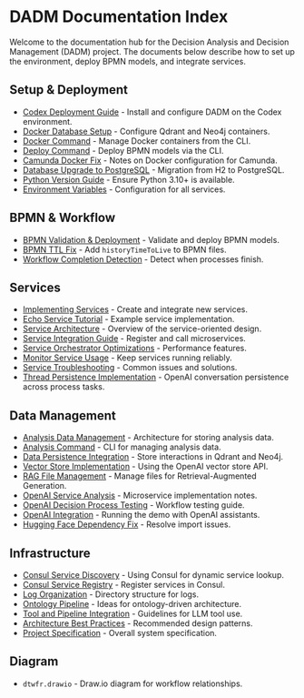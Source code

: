 # DADM Documentation Index

Welcome to the documentation hub for the Decision Analysis and Decision Management (DADM) project. The documents below describe how to set up the environment, deploy BPMN models, and integrate services.

## Setup & Deployment
- [Codex Deployment Guide](CODEX_DEPLOYMENT_GUIDE.md) - Install and configure DADM on the Codex environment.
- [Docker Database Setup](docker_database_setup.md) - Configure Qdrant and Neo4j containers.
- [Docker Command](docker_command.md) - Manage Docker containers from the CLI.
- [Deploy Command](deploy_command.md) - Deploy BPMN models via the CLI.
- [Camunda Docker Fix](camunda_docker_fix.md) - Notes on Docker configuration for Camunda.
- [Database Upgrade to PostgreSQL](database_upgrade_postgresql.md) - Migration from H2 to PostgreSQL.
- [Python Version Guide](PYTHON_VERSION_GUIDE.md) - Ensure Python 3.10+ is available.
- [Environment Variables](environment_variables.md) - Configuration for all services.

## BPMN & Workflow
- [BPMN Validation & Deployment](BPMN_VALIDATION_DEPLOYMENT.md) - Validate and deploy BPMN models.
- [BPMN TTL Fix](bpmn_ttl_fix.md) - Add `historyTimeToLive` to BPMN files.
- [Workflow Completion Detection](WORKFLOW_COMPLETION_DETECTION.md) - Detect when processes finish.

## Services
- [Implementing Services](IMPLEMENTING_SERVICES.md) - Create and integrate new services.
- [Echo Service Tutorial](ECHO_SERVICE_TUTORIAL.md) - Example service implementation.
- [Service Architecture](service_architecture.md) - Overview of the service-oriented design.
- [Service Integration Guide](service_integration_guide.md) - Register and call microservices.
- [Service Orchestrator Optimizations](service_orchestrator_optimization.md) - Performance features.
- [Monitor Service Usage](MONITOR_SERVICE_USAGE.md) - Keep services running reliably.
- [Service Troubleshooting](SERVICE_TROUBLESHOOTING.md) - Common issues and solutions.
- [Thread Persistence Implementation](THREAD_PERSISTENCE_IMPLEMENTATION.md) - OpenAI conversation persistence across process tasks.

## Data Management
- [Analysis Data Management](analysis_data_management.md) - Architecture for storing analysis data.
- [Analysis Command](analysis_command.md) - CLI for managing analysis data.
- [Data Persistence Integration](data_persistence_integration.md) - Store interactions in Qdrant and Neo4j.
- [Vector Store Implementation](VECTOR_STORE_IMPLEMENTATION.md) - Using the OpenAI vector store API.
- [RAG File Management](rag_file_management.md) - Manage files for Retrieval-Augmented Generation.
- [OpenAI Service Analysis](openai_service_analysis.md) - Microservice implementation notes.
- [OpenAI Decision Process Testing](openai_decision_process_testing.md) - Workflow testing guide.
- [OpenAI Integration](openai_integration.md) - Running the demo with OpenAI assistants.
- [Hugging Face Dependency Fix](huggingface_dependency_fix.md) - Resolve import issues.

## Infrastructure
- [Consul Service Discovery](consul_service_discovery.md) - Using Consul for dynamic service lookup.
- [Consul Service Registry](consul_service_registry.md) - Register services in Consul.
- [Log Organization](LOG_ORGANIZATION.md) - Directory structure for logs.
- [Ontology Pipeline](ontology_pipeline.md) - Ideas for ontology-driven architecture.
- [Tool and Pipeline Integration](tool_and_pipeline_integration.md) - Guidelines for LLM tool use.
- [Architecture Best Practices](architecture_best_practices.md) - Recommended design patterns.
- [Project Specification](specification.md) - Overall system specification.

## Diagram
- `dtwfr.drawio` - Draw.io diagram for workflow relationships.

